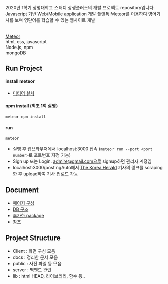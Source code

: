 2020년 1학기 상명대학교 스터디 상생플러스의 개발 프로젝트 repository입니다.   
Javascript 기반 Web/Mobile application 개발 플랫폼 Meteor를 이용하여 영어기사를 보며 영단어를 학습할 수 있는 웹사이트 개발   
<br/><br/>
[Meteor](https://www.meteor.com/)
<br/>
html, css, javascript  
Node.js, npm  
mongoDB  

## Run Project
#### install meteor
* [미티어 설치](https://www.meteor.com/install)
#### npm install (최초 1회 실행)
```
meteor npm install
```
#### run
```
meteor
```
* 실행 후 웹브라우저에서 localhost:3000 접속  (```meteor run --port <port number>```로 포트번호 지정 가능)
* Sign up 또는 Login. admire@gmail.com으로 signup하면 관리자 계정임
* localhost:3000/postingAuto에서
[The Korea Herald](http://www.koreaherald.com/index.php) 기사의 링크를 scraping한 후 upload하여 기사 업로드 가능

## Document
* [페이지 구성](/docs/client_structure.md)
* [DB 구조](/docs/DB_collection.md)
* [추가한 package](/docs/npm_install.md)
* [참조](/docs/reference.md)

## Project Structure
* Client : 화면 구성 모음
* docs : 정리한 문서 모음
* public : 사진 파일 등 모음
* server : 백엔드 관련
* lib : html HEAD, 라이브러리, 함수 등..  

